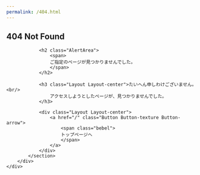 ```yaml
---
permalink: /404.html
---
```

<!DOCTYPE html>
<html lang="en">
<head>
  <meta charset="utf-8">
  <meta name="author" content="Weihang Ren" />
  <meta name="keywords" content="github,type null,weihang,ren,">
  <meta name="description" content="Weihang's personal website.">
  <meta name="viewport" content="width=device-width,initial-scale=1.0,minimum-scale=1.0,maximum-scale=1.0">
  <!--OGP-->
  <meta property="og:title" content="404 Not Found | Type Null" />
  <meta property="og:type" content="article" />
  <meta name="twitter:title" content="404 Not Found | Type Null" />
  <link href="https://fonts.googleapis.com/css?family=Fjalla+One" rel="stylesheet">
  <link href="https://fonts.googleapis.com/css?family=Noto+Sans+JP:400,700,900&display=swap&subset=japanese" rel="stylesheet">
  <link rel="apple-touch-icon-precomposed" href="https://www.pokemon-card.com/assets/images/icon-webclip.png" />
  
  <title>404 Not Found | ポケモンカードゲーム公式ホームページ</title>
  <link rel="stylesheet" href="/assets/css/error.css">
</head>


  <div class="MainArea">
        <div class="ContentsArea">
            <!--
            ============================================================================================
            title
            ============================================================================================
            -->
            <section class="Section">
                <h1 class="Heading1">404 Not Found</h1>
              
                <h2 class="AlertArea">
                    <span>
                    ご指定のページが見つかりませんでした。
                    </span>
                </h2>

                <h3 class="Layout Layout-center">たいへん申しわけございません。<br/>
                    アクセスしようとしたページが、見つかりませんでした。
                </h3>

                <div class="Layout Layout-center">
                    <a href="/" class="Button Button-texture Button-arrow">
                        <span class="bebel">
                        トップページへ
                        </span>
                    </a>
                </div>
            </section>
        </div>
    </div>
  
